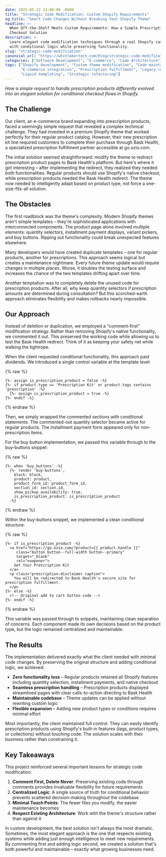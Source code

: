 ```yaml
---
date: 2025-05-22 13:00:00 -0600
title: "Strategic Code Modification: Custom Shopify Requirements"
og_title: "Smart Code Changes Without Breaking Your Shopify Theme"
headline: >-
  When Off-the-Shelf Meets Custom Requirements: How a Simple Prescription Product Request Became an Elegant Conditional
  Checkout Solution
description: >-
  Learn elegant code modification techniques through a real Shopify case study. Handle prescription vs regular products
  with conditional logic while preserving functionality.
slug: "strategic-code-modification"
canonical_url: "https://whittakertech.com/blog/strategic-code-modification/"
categories: ["Software Development", "E-commerce", "Code Architecture"]
tags: ["Shopify development", "Custom theme modification", "Code maintainability", "Conditional logic",
       "E-commerce integration", "Prescription fulfillment", "Legacy code preservation", "Technical debt management",
       "Liquid templating", "Strategic refactoring"]
---
```


*How a simple request to handle prescription products differently evolved into an elegant solution for conditional
checkout flows in Shopify.*

## The Challenge

Our client, an e-commerce brand expanding into prescription products, faced a seemingly simple request that revealed a
complex technical challenge. They had invested in a premium Shopify theme that worked perfectly for their regular
product catalog. However, their new prescription kit line required customers to complete their purchase through Bask
Health, a specialized prescription fulfillment partner accessible at go.ozio.com.

The initial solution seemed straightforward: modify the theme to redirect prescription product pages to Bask Health's
platform. But here's where it got interesting – after implementing the redirect, they realized they needed both
functionalities. Regular products should use Shopify's native checkout, while prescription products needed the Bask
Health redirect. The theme now needed to intelligently adapt based on product type, not force a one-size-fits-all
solution.

## The Obstacles

The first roadblock was the theme's complexity. Modern Shopify themes aren't simple templates – they're sophisticated
applications with interconnected components. The product page alone involved multiple elements: quantity selectors,
installment payment displays, variant pickers, and buy buttons. Ripping out functionality could break unexpected
features elsewhere.

Many developers would have created duplicate templates – one for regular products, another for prescriptions. This
approach seems logical but creates a maintenance nightmare. Every future theme update would require changes in multiple
places. Worse, it doubles the testing surface and increases the chance of the two templates drifting apart over time.

Another temptation was to completely delete the unused code for prescription products. After all, why keep quantity
selectors if prescription amounts are determined during consultation? But this scorched-earth approach eliminates
flexibility and makes rollbacks nearly impossible.

## Our Approach

Instead of deletion or duplication, we employed a "comment-first" modification strategy. Rather than removing Shopify's
native functionality, we commented it out. This preserved the working code while allowing us to test the Bask Health
redirect. Think of it as keeping your safety net while walking the tightrope.

When the client requested conditional functionality, this approach paid dividends. We introduced a single control
variable at the template level:

{% raw %}

```liquid
{%- assign is_prescription_product = false -%}
{%- if product.type == 'Prescription Kit' or product.tags contains 'prescription' -%}
  {%- assign is_prescription_product = true -%}
{%- endif -%}
```

{% endraw %}

Then, we simply wrapped the commented sections with conditional statements. The commented-out quantity selector became
active for regular products. The installment payment form appeared only for non-prescription items.

For the buy button implementation, we passed this variable through to the buy-buttons snippet:

{% raw %}

```liquid
{%- when 'buy_buttons' -%}
  {%- render 'buy-buttons',
    block: block,
    product: product,
    product_form_id: product_form_id,
    section_id: section.id,
    show_pickup_availability: true,
    is_prescription_product: is_prescription_product
  -%}
```

{% endraw %}

Within the buy-buttons snippet, we implemented a clean conditional structure:

{% raw %}

```liquid
{%- if is_prescription_product -%}
  <a href="https://go.ozio.com/?product={{ product.handle }}" 
     class="button button--full-width button--primary"
     target="_blank"
     rel="noopener">
    Get Your Prescription Kit
  </a>
  <p class="prescription-disclaimer caption">
    You will be redirected to Bask Health's secure site for prescription fulfillment.
  </p>
{%- else -%}
  <!-- Original add to cart button code -->
{%- endif -%}
```

{% endraw %}

This variable was passed through to snippets, maintaining clean separation of concerns. Each component made its own
decisions based on the product type, but the logic remained centralized and maintainable.

## The Results

The implementation delivered exactly what the client needed with minimal code changes. By preserving the original
structure and adding conditional logic, we achieved:

- **Zero functionality loss** – Regular products retained all Shopify features including quantity selection, installment
  payments, and native checkout
- **Seamless prescription handling** – Prescription products displayed streamlined pages with clear calls-to-action
  directing to Bask Health
- **Maintainable codebase** – Theme updates can be applied without rewriting custom logic
- **Flexible expansion** – Adding new product types or conditions requires minimal effort

Most importantly, the client maintained full control. They can easily identify prescription products using Shopify's
built-in features (tags, product types, or collections) without touching code. The solution scales with their business
rather than constraining it.

## Key Takeaways

This project reinforced several important lessons for strategic code modification:

1. **Comment First, Delete Never**: Preserving existing code through comments provides invaluable flexibility for future
   requirements
2. **Centralized Logic**: A single source of truth for conditional behavior prevents scattered decision-making
   throughout the codebase
3. **Minimal Touch Points**: The fewer files you modify, the easier maintenance becomes
4. **Respect Existing Architecture**: Work with the theme's structure rather than against it

In custom development, the best solution isn't always the most dramatic. Sometimes, the most elegant approach is the
one that respects existing systems while adding just enough intelligence to meet new requirements. By commenting first
and adding logic second, we created a solution that's both powerful and maintainable – exactly what growing businesses
need.
